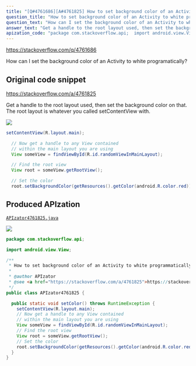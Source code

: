 ```yaml
---
title: "[Q#4761686][A#4761825] How to set background color of an Activity to white programmatically?"
question_title: "How to set background color of an Activity to white programmatically?"
question_text: "How can I set the background color of an Activity to white programatically?"
answer_text: "Get a handle to the root layout used, then set the background color on that. The root layout is whatever you called setContentView with."
apization_code: "package com.stackoverflow.api;  import android.view.View;  /**  * How to set background color of an Activity to white programmatically?  *  * @author APIzator  * @see <a href=\"https://stackoverflow.com/a/4761825\">https://stackoverflow.com/a/4761825</a>  */ public class APIzator4761825 {    public static void setColor() throws RuntimeException {     setContentView(R.layout.main);     // Now get a handle to any View contained     // within the main layout you are using     View someView = findViewById(R.id.randomViewInMainLayout);     // Find the root view     View root = someView.getRootView();     // Set the color     root.setBackgroundColor(getResources().getColor(android.R.color.red));   } }"
---
```


https://stackoverflow.com/q/4761686

How can I set the background color of an Activity to white programatically?



## Original code snippet

https://stackoverflow.com/a/4761825

Get a handle to the root layout used, then set the background color on that. The root layout is whatever you called setContentView with.

<div class="code-logo"><img src="/stackoverflow.png" /></div>

```java
setContentView(R.layout.main);

  // Now get a handle to any View contained 
  // within the main layout you are using
  View someView = findViewById(R.id.randomViewInMainLayout);

  // Find the root view
  View root = someView.getRootView();

  // Set the color
  root.setBackgroundColor(getResources().getColor(android.R.color.red));
```

## Produced APIzation

[`APIzator4761825.java`](https://github.com/pasqualesalza/apization-temp-data/raw/master/search/APIzator4761825.java)

<div class="code-logo"><img src="/apizator.png" /></div>

```java
package com.stackoverflow.api;

import android.view.View;

/**
 * How to set background color of an Activity to white programmatically?
 *
 * @author APIzator
 * @see <a href="https://stackoverflow.com/a/4761825">https://stackoverflow.com/a/4761825</a>
 */
public class APIzator4761825 {

  public static void setColor() throws RuntimeException {
    setContentView(R.layout.main);
    // Now get a handle to any View contained
    // within the main layout you are using
    View someView = findViewById(R.id.randomViewInMainLayout);
    // Find the root view
    View root = someView.getRootView();
    // Set the color
    root.setBackgroundColor(getResources().getColor(android.R.color.red));
  }
}

```